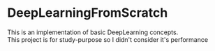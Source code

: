 # DeepLearningFromScratch
This is an implementation of basic DeepLearning concepts. <br>
This project is for study-purpose so I didn't consider it's performance
